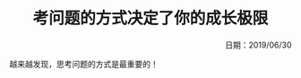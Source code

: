 <h1 style="text-align:center">考问题的方式决定了你的成长极限</h1>
<p align="right">日期：2019/06/30</p>

越来越发现，思考问题的方式是最重要的！
